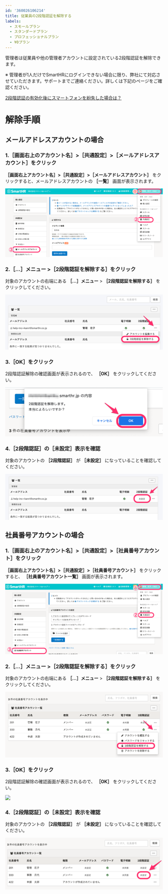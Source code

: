 ```yaml
---
id: '360026106214'
title: 従業員の2段階認証を解除する
labels:
  - スモールプラン
  - スタンダードプラン
  - プロフェッショナルプラン
  - ¥0プラン
---
```

管理者は従業員や他の管理者アカウントに設定されている2段階認証を解除できます。

※ 管理者が1人だけでSmartHRにログインできない場合に限り、弊社にて対応させていただきます。サポートまでご連絡ください。詳しくは下記のページをご確認ください。

[2段階認証の有効化後にスマートフォンを紛失した場合は？](https://knowledge.smarthr.jp/hc/ja/articles/360026107454)

# 解除手順

## メールアドレスアカウントの場合

### 1.［画面右上のアカウント名］>［共通設定］>［メールアドレスアカウント］をクリック

 **［画面右上アカウント名］>［共通設定］>［メールアドレスアカウント］** をクリックすると、メールアドレスアカウントの **［一覧］** 画面が表示されます。

![](./__________2022-02-01_17_51_10.png)

### 2.［...］メニュー >［2段階認証を解除する］をクリック

対象のアカウントの右端にある **［…］メニュー**  > **［2段階認証を解除する］** をクリックしてください。

![image1.png](./00_image1.png)

### 3.［OK］をクリック

2段階認証解除の確認画面が表示されるので、 **［OK］** をクリックしてください。

![](./__________2022-02-01_17_25_26.png)

### 4.［2段階認証］の［未設定］表示を確認

対象のアカウントの **［2段階認証］** が **［未設定］** になっていることを確認してください。

![image1.png](./01_image1.png)

## 社員番号アカウントの場合

### 1.［画面右上のアカウント名］>［共通設定］>［社員番号アカウント］をクリック

 **［画面右上アカウント名］>［共通設定］>［社員番号アカウント］** をクリックすると、 **［社員番号アカウント一覧］** 画面が表示されます。

![](./__________2022-02-01_17_35_23.png)

### 2.［...］メニュー >［2段階認証を解除する］をクリック

対象のアカウントの右端にある **［…］メニュー**  > **［2段階認証を解除する］** をクリックしてください。

![](./__________2022-02-01_17_22_48.png)

### 3.［OK］をクリック

2段階認証解除の確認画面が表示されるので、 **［OK］** をクリックしてください。

![](https://knowledge.smarthr.jp/hc/article_attachments/4416542028953/__________2022-02-01_17_25_26.png)

### 4.［2段階認証］の［未設定］表示を確認

対象のアカウントの **［2段階認証］** が **［未設定］** になっていることを確認してください。

![](./__________2022-02-01_17_32_29.png)

